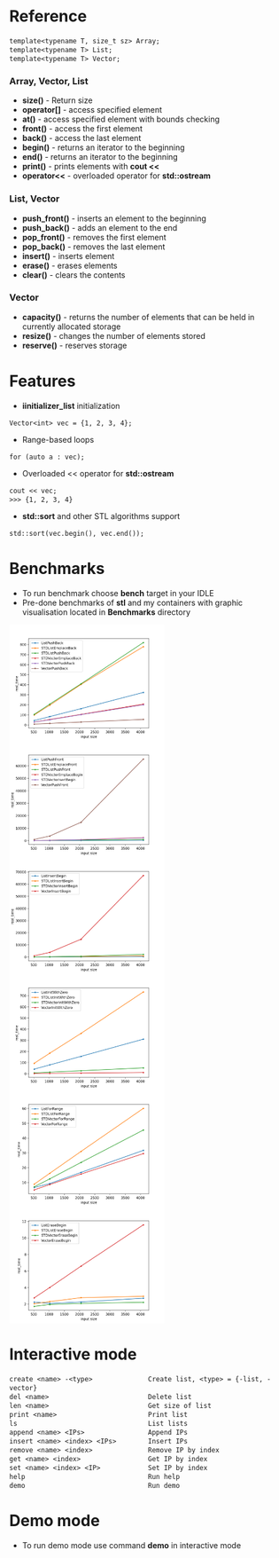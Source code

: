 # Reference
```
template<typename T, size_t sz> Array;
template<typename T> List;
template<typename T> Vector;
```

### Array, Vector, List

- **size()** - Return size
- **operator[]** - access specified element 
- **at()**  - access specified element with bounds checking 
- **front()** - access the first element 
- **back()** - access the last element
- **begin()** - returns an iterator to the beginning 
- **end()** - returns an iterator to the beginning
- **print()** - prints elements with **cout <<**
- **operator<<** - overloaded operator for **std::ostream**

### List, Vector

- **push_front()** - inserts an element to the beginning
- **push_back()** - adds an element to the end
- **pop_front()** - removes the first element
- **pop_back()** - removes the last element
- **insert()** - inserts element
- **erase()** - erases elements
- **clear()** - clears the contents 

### Vector

- **capacity()** - returns the number of elements that can be held in currently allocated storage 
- **resize()** - changes the number of elements stored 
- **reserve()** - reserves storage

# Features
- **iinitializer_list** initialization
```
Vector<int> vec = {1, 2, 3, 4};
```

- Range-based loops
```
for (auto a : vec);
```

- Overloaded << operator for **std::ostream**
```
cout << vec;
>>> {1, 2, 3, 4}
```

- **std::sort** and other STL algorithms support
```
std::sort(vec.begin(), vec.end());
```

# Benchmarks
- To run benchmark choose **bench** target in your IDLE
- Pre-done benchmarks of **stl** and my containers with graphic visualisation located in **Benchmarks** directory
<div style="display: grid;">
<img src="https://github.com/keyclicker/labs/blob/master/semester2/Lab2/A/Benchmarks/PushBack.png?raw=true" width="280">
<img src="https://github.com/keyclicker/labs/blob/master/semester2/Lab2/A/Benchmarks/PushFront.png?raw=true" width="280">
<img src="https://github.com/keyclicker/labs/blob/master/semester2/Lab2/A/Benchmarks/InsertBegin.png?raw=true" width="280">
<img src="https://github.com/keyclicker/labs/blob/master/semester2/Lab2/A/Benchmarks/InitWithValue.png?raw=true" width="280">
<img src="https://github.com/keyclicker/labs/blob/master/semester2/Lab2/A/Benchmarks/ForRange.png?raw=true" width="280">
<img src="https://github.com/keyclicker/labs/blob/master/semester2/Lab2/A/Benchmarks/EraseBegin.png?raw=true" width="280">
</div>

# Interactive mode
```
create <name> -<type>              Create list, <type> = {-list, -vector}
del <name>                         Delete list
len <name>                         Get size of list
print <name>                       Print list
ls                                 List lists
append <name> <IPs>                Append IPs
insert <name> <index> <IPs>        Insert IPs
remove <name> <index>              Remove IP by index
get <name> <index>                 Get IP by index
set <name> <index> <IP>            Set IP by index
help                               Run help
demo                               Run demo
```

# Demo mode
- To run demo mode use command **demo** in interactive mode
